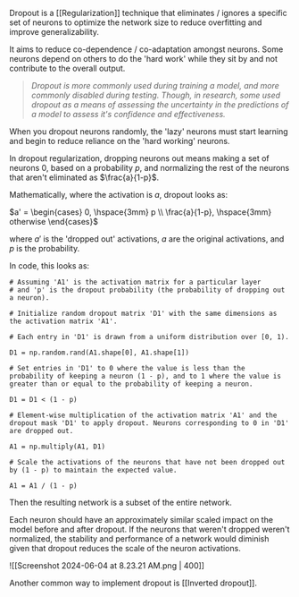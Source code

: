 Dropout is a [[Regularization]] technique that eliminates / ignores a specific set of neurons to optimize the network size to reduce overfitting and improve generalizability.

It aims to reduce co-dependence / co-adaptation amongst neurons. Some neurons depend on others to do the 'hard work' while they sit by and not contribute to the overall output.

>*Dropout is more commonly used during training a model, and more commonly disabled during testing. Though, in research, some used dropout as a means of assessing the uncertainty in the predictions of a model to assess it's confidence and effectiveness.*

When you dropout neurons randomly, the 'lazy' neurons must start learning and begin to reduce reliance on the 'hard working' neurons.

In dropout regularization, dropping neurons out means making a set of neurons $0$, based on a probability $p$, and normalizing the rest of the neurons that aren't eliminated as $\frac{a}{1-p}$.

Mathematically, where the activation is $a$, dropout looks as:

$a' = \begin{cases} 0, \hspace{3mm} p \\ \frac{a}{1-p}, \hspace{3mm} otherwise \end{cases}$

where $a'$ is the 'dropped out' activations, $a$ are the original activations, and $p$ is the probability.

In code, this looks as:

```
# Assuming 'A1' is the activation matrix for a particular layer 
# and 'p' is the dropout probability (the probability of dropping out a neuron). 

# Initialize random dropout matrix 'D1' with the same dimensions as the activation matrix 'A1'. 

# Each entry in 'D1' is drawn from a uniform distribution over [0, 1). 

D1 = np.random.rand(A1.shape[0], A1.shape[1]) 

# Set entries in 'D1' to 0 where the value is less than the probability of keeping a neuron (1 - p), and to 1 where the value is greater than or equal to the probability of keeping a neuron. 

D1 = D1 < (1 - p) 

# Element-wise multiplication of the activation matrix 'A1' and the dropout mask 'D1' to apply dropout. Neurons corresponding to 0 in 'D1' are dropped out. 

A1 = np.multiply(A1, D1) 

# Scale the activations of the neurons that have not been dropped out by (1 - p) to maintain the expected value. 

A1 = A1 / (1 - p)
```

Then the resulting network is a subset of the entire network.

Each neuron should have an approximately similar scaled impact on the model before and after dropout. If the neurons that weren't dropped weren't normalized, the stability and performance of a network would diminish given that dropout reduces the scale of the neuron activations. 

![[Screenshot 2024-06-04 at 8.23.21 AM.png | 400]]


Another common way to implement dropout is [[Inverted dropout]].